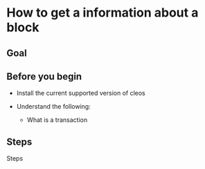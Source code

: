 # How to get a information about a block

## Goal

## Before you begin

* Install the current supported version of cleos

* Understand the following:
  * What is a transaction

## Steps

Steps